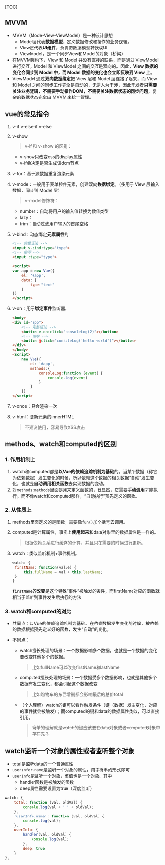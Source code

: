 [TOC]

## MVVM

+ MVVM（Mode-View-ViewModel）是一种设计思想
  + Model层代表**数据模型**，定义数据修改和操作的业务逻辑。
  + View层代表**UI组件**，负责把数据模型转换成UI
  + ViewModel，是一个同步View和Model的对象（桥梁）
+ 在MVVM架构下，View 和 Model 并没有直接的联系，而是通过 ViewModel 进行交互，Model 和 ViewModel 之间的交互是双向的。因此，**View 数据的变化会同步到 Model 中，而 Model 数据的变化也会立即反映到 View 上**。
+ ViewModel 通过**双向数据绑定**把 View 层和 Model 层连接了起来，而 View 和 Model 之间的同步工作完全是自动的，无需人为干涉，因此开发者**只需要关注业务逻辑，不需要手动操作DOM，不需要关注数据状态的同步问题**，复杂的数据状态完全由 MVVM 来统一管理。



## vue的常见指令

1. v-if v-else-if v-else

2. v-show

   > v-if 和 v-show 的区别：
   
   + v-show只改变css的display属性
   + v-if会决定是否生成该dom节点

3. v-for：基于源数据重复渲染元素

4. v-mode：一般用于表单控件元素，创建双向**数据绑定**。（多用于 View 层输入数据，同步到 Model 层）

   > v-model修饰符：

   + number：自动将用户的输入值转换为数值类型
   + lazy：
   + trim：自动过滤用户输入的首尾空格
   
5. v-bind：动态绑定**元素属性**的

   ```html
   <!-- 完整语法 -->
   <input v-bind:type="type">
   <!-- 缩写 -->
   <input :type="type">
   
   <script>
   var app = new Vue({
       el: '#app',
       data: {
           type:"text"
       }
   })
   </script>
   ```

6. v-on：用于**绑定事件**监听器。

   ```html
   <body>
   <div id="app">
       <!-- 完整语法 -->
       <button v-on:click="consoleLog(2)"></button>
       <!-- 缩写 -->
       <button @click="consoleLog('hello world')"></button>
   </div>
   </body>
   <script>
       new Vue({
           el: '#app',
           methods:{
               consoleLog:function (event) {
                   console.log(event)
               }
           }
       })
   </script>
   ```

7. v-once：只会渲染一次

8. v-html：更新元素的innerHTML

   > 不建议使用，容易导致XSS攻击



## methods、watch和computed的区别

### 1. 作用机制上

1. watch和computed都是**以Vue的依赖追踪机制为基础**的。当某个数据（称它为依赖数据）发生变化的时候，所以依赖这个数据的相关数据“自动”发生变化，也就是**自动调用相关函数**去实现数据的变动。
2. 对`methods:methods`里面是用来定义函数的，很显然，它需要**手动调用**才能执行。而不像watch和computed那样，“自动执行”预先定义的函数。



### 2. 从性质上

1. methods里面定义的是函数，需要像`fun()`加个括号去调用。

2. computed是计算属性，事实上**使用起来**和data对象里的数据属性是一样的。

   > 根据依赖关系进行缓存的计算，并且只在需要的时候进行更新。

3. watch：类似监听机制+事件机制。

   ```js
   watch: {
   	firstName: function(value) {
   		this.fullName = val + this.lastName;
   	}
   }
   ```

   **`firstName`的改变**是这个特殊“事件”被触发的条件，而firstName对应的函数就相当于监听到事件发生后执行的方法



### 3. watch和computed的对比

+ 共同点：以Vue的依赖追踪机制为基础。在依赖数据发生变化的时候，被依赖的数据根据预先定义好的函数，发生“自动”的变化。

+ 不同点：

  + watch擅长处理的场景：一个数据影响多个数据，也就是一个数据的变化要改变其他多个的数据。

    >  比如fullName可以改变firstName和lastName

  + computed擅长处理的场景：一个数据受多个数据影响，也就是其他多个数据有发生变化，都会引起这个数据改变

    > 比如购物车的东西增删都会影响最后的总价total

  + （个人理解）watch的键可以看作触发条件（键（数据）发生变化，对应的事件就会被触发）；而computed的键和data的数据属性类似，可以直接引用。

    > ~~简单的理解就是watch的键应该要在data对象或者computed对象中存在先？~~



## watch监听一个对象的属性或者监听整个对象

+ total是监听data的一个普通属性
+ `userInfor.name`是监听一个对象的属性，用字符串的形式即可
+ `userInfo`是监听一个对象，该值也是一个对象，其中
  + handler函数是被触发的函数
  + deep属性需要设置为true（深度监听）

```js
watch: {
    total: function (val, oldVal) {
    	console.log(val + ' ' + oldVal);
    },
    'userInfo.name': function (val, oldVal) {
    	console.log(val);
    },
    userInfo: {
        handler(val, oldVal) {
        	console.log(val);
        },
        deep: true
    }
},
```









































